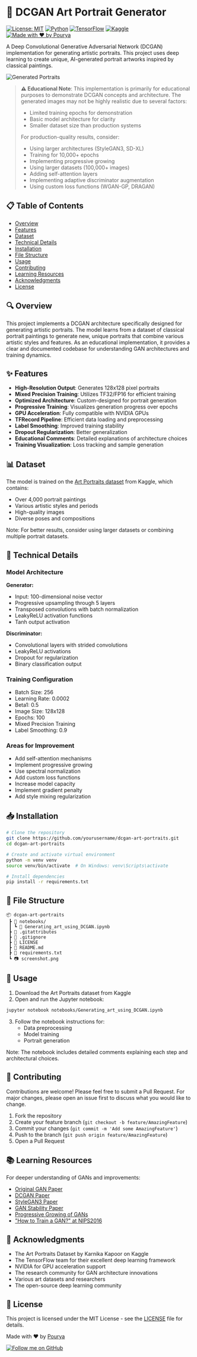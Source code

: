 # 🎨 DCGAN Art Portrait Generator

[![License: MIT](https://img.shields.io/badge/License-MIT-yellow.svg)](https://opensource.org/licenses/MIT)
[![Python](https://img.shields.io/badge/Python-3.10%2B-blue)](https://www.python.org/downloads/)
[![TensorFlow](https://img.shields.io/badge/TensorFlow-2.14%2B-orange)](https://tensorflow.org/)
[![Kaggle](https://img.shields.io/badge/Dataset-Kaggle-blue)](https://www.kaggle.com/datasets/karnikakapoor/art-portraits)
[![Made with ❤️ by Pourya](https://img.shields.io/badge/Made%20with%20%E2%9D%A4%EF%B8%8F%20by-Pourya-red)]()

A Deep Convolutional Generative Adversarial Network (DCGAN) implementation for generating artistic portraits. This project uses deep learning to create unique, AI-generated portrait artworks inspired by classical paintings.

![Generated Portraits](screenshot.png)

> **⚠️ Educational Note**: This implementation is primarily for educational purposes to demonstrate DCGAN concepts and architecture. The generated images may not be highly realistic due to several factors:
> - Limited training epochs for demonstration
> - Basic model architecture for clarity
> - Smaller dataset size than production systems
> 
> For production-quality results, consider:
> - Using larger architectures (StyleGAN3, SD-XL)
> - Training for 10,000+ epochs
> - Implementing progressive growing
> - Using larger datasets (100,000+ images)
> - Adding self-attention layers
> - Implementing adaptive discriminator augmentation
> - Using custom loss functions (WGAN-GP, DRAGAN)

## 📋 Table of Contents
- [Overview](#overview)
- [Features](#features)
- [Dataset](#dataset)
- [Technical Details](#technical-details)
- [Installation](#installation)
- [File Structure](#file-structure)
- [Usage](#usage)
- [Contributing](#contributing)
- [Learning Resources](#learning-resources)
- [Acknowledgments](#acknowledgments)
- [License](#license)

## 🔍 Overview

This project implements a DCGAN architecture specifically designed for generating artistic portraits. The model learns from a dataset of classical portrait paintings to generate new, unique portraits that combine various artistic styles and features. As an educational implementation, it provides a clear and documented codebase for understanding GAN architectures and training dynamics.

## ✨ Features

- **High-Resolution Output**: Generates 128x128 pixel portraits
- **Mixed Precision Training**: Utilizes TF32/FP16 for efficient training
- **Optimized Architecture**: Custom-designed for portrait generation
- **Progressive Training**: Visualizes generation progress over epochs
- **GPU Acceleration**: Fully compatible with NVIDIA GPUs
- **TFRecord Pipeline**: Efficient data loading and preprocessing
- **Label Smoothing**: Improved training stability
- **Dropout Regularization**: Better generalization
- **Educational Comments**: Detailed explanations of architecture choices
- **Training Visualization**: Loss tracking and sample generation

## 📊 Dataset

The model is trained on the [Art Portraits dataset](https://www.kaggle.com/datasets/karnikakapoor/art-portraits) from Kaggle, which contains:
- Over 4,000 portrait paintings
- Various artistic styles and periods
- High-quality images
- Diverse poses and compositions

Note: For better results, consider using larger datasets or combining multiple portrait datasets.

## 🔧 Technical Details

### Model Architecture

**Generator:**
- Input: 100-dimensional noise vector
- Progressive upsampling through 5 layers
- Transposed convolutions with batch normalization
- LeakyReLU activation functions
- Tanh output activation

**Discriminator:**
- Convolutional layers with strided convolutions
- LeakyReLU activations
- Dropout for regularization
- Binary classification output

### Training Configuration
- Batch Size: 256
- Learning Rate: 0.0002
- Beta1: 0.5
- Image Size: 128x128
- Epochs: 100
- Mixed Precision Training
- Label Smoothing: 0.9

### Areas for Improvement
- Add self-attention mechanisms
- Implement progressive growing
- Use spectral normalization
- Add custom loss functions
- Increase model capacity
- Implement gradient penalty
- Add style mixing regularization

## 📥 Installation

```bash
# Clone the repository
git clone https://github.com/yourusername/dcgan-art-portraits.git
cd dcgan-art-portraits

# Create and activate virtual environment
python -m venv venv
source venv/bin/activate  # On Windows: venv\Scripts\activate

# Install dependencies
pip install -r requirements.txt
```

## 📁 File Structure

```
📦 dcgan-art-portraits
 ┣ 📂 notebooks/
 ┃ ┗ 📜 Generating_art_using_DCGAN.ipynb
 ┣ 📜 .gitattributes
 ┣ 📜 .gitignore
 ┣ 📜 LICENSE
 ┣ 📜 README.md
 ┣ 📜 requirements.txt
 ┗ 📷 screenshot.png
```

## 🚀 Usage

1. Download the Art Portraits dataset from Kaggle
2. Open and run the Jupyter notebook:
```bash
jupyter notebook notebooks/Generating_art_using_DCGAN.ipynb
```
3. Follow the notebook instructions for:
   - Data preprocessing
   - Model training
   - Portrait generation
   
Note: The notebook includes detailed comments explaining each step and architectural choices.

## 🤝 Contributing

Contributions are welcome! Please feel free to submit a Pull Request. For major changes, please open an issue first to discuss what you would like to change.

1. Fork the repository
2. Create your feature branch (`git checkout -b feature/AmazingFeature`)
3. Commit your changes (`git commit -m 'Add some AmazingFeature'`)
4. Push to the branch (`git push origin feature/AmazingFeature`)
5. Open a Pull Request

## 📚 Learning Resources

For deeper understanding of GANs and improvements:
- [Original GAN Paper](https://arxiv.org/abs/1406.2661)
- [DCGAN Paper](https://arxiv.org/abs/1511.06434)
- [StyleGAN3 Paper](https://arxiv.org/abs/2106.12423)
- [GAN Stability Paper](https://arxiv.org/abs/1805.08318)
- [Progressive Growing of GANs](https://arxiv.org/abs/1710.10196)
- ["How to Train a GAN?" at NIPS2016](https://github.com/soumith/ganhacks)

## 🙏 Acknowledgments

- The Art Portraits Dataset by Karnika Kapoor on Kaggle
- The TensorFlow team for their excellent deep learning framework
- NVIDIA for GPU acceleration support
- The research community for GAN architecture innovations
- Various art datasets and researchers
- The open-source deep learning community

## 📄 License

This project is licensed under the MIT License - see the [LICENSE](LICENSE) file for details.

Made with ❤️ by [Pourya](https://github.com/pouryare)

[![Follow me on GitHub](https://img.shields.io/github/followers/pouryare?label=Follow&style=social)](https://github.com/pouryare)
